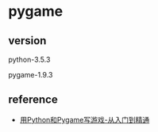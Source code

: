 # pygame

## version

python-3.5.3

pygame-1.9.3

## reference
* [用Python和Pygame写游戏-从入门到精通](http://eyehere.net/2011/python-pygame-novice-professional-index/ )
